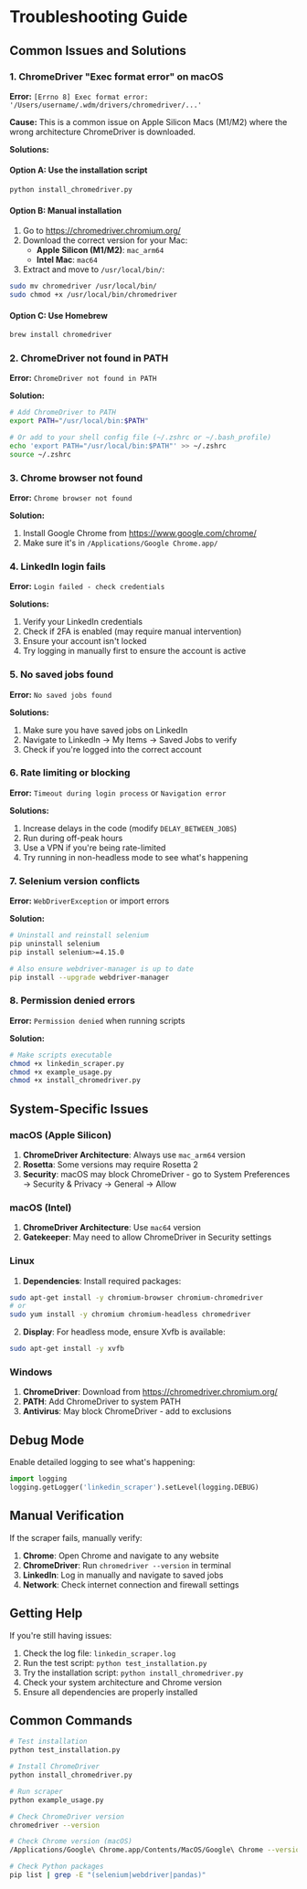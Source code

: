 # Troubleshooting Guide

## Common Issues and Solutions

### 1. ChromeDriver "Exec format error" on macOS

**Error:** `[Errno 8] Exec format error: '/Users/username/.wdm/drivers/chromedriver/...'`

**Cause:** This is a common issue on Apple Silicon Macs (M1/M2) where the wrong architecture ChromeDriver is downloaded.

**Solutions:**

#### Option A: Use the installation script
```bash
python install_chromedriver.py
```

#### Option B: Manual installation
1. Go to https://chromedriver.chromium.org/
2. Download the correct version for your Mac:
   - **Apple Silicon (M1/M2)**: `mac_arm64`
   - **Intel Mac**: `mac64`
3. Extract and move to `/usr/local/bin/`:
```bash
sudo mv chromedriver /usr/local/bin/
sudo chmod +x /usr/local/bin/chromedriver
```

#### Option C: Use Homebrew
```bash
brew install chromedriver
```

### 2. ChromeDriver not found in PATH

**Error:** `ChromeDriver not found in PATH`

**Solution:**
```bash
# Add ChromeDriver to PATH
export PATH="/usr/local/bin:$PATH"

# Or add to your shell config file (~/.zshrc or ~/.bash_profile)
echo 'export PATH="/usr/local/bin:$PATH"' >> ~/.zshrc
source ~/.zshrc
```

### 3. Chrome browser not found

**Error:** `Chrome browser not found`

**Solution:**
1. Install Google Chrome from https://www.google.com/chrome/
2. Make sure it's in `/Applications/Google Chrome.app/`

### 4. LinkedIn login fails

**Error:** `Login failed - check credentials`

**Solutions:**
1. Verify your LinkedIn credentials
2. Check if 2FA is enabled (may require manual intervention)
3. Ensure your account isn't locked
4. Try logging in manually first to ensure the account is active

### 5. No saved jobs found

**Error:** `No saved jobs found`

**Solutions:**
1. Make sure you have saved jobs on LinkedIn
2. Navigate to LinkedIn → My Items → Saved Jobs to verify
3. Check if you're logged into the correct account

### 6. Rate limiting or blocking

**Error:** `Timeout during login process` or `Navigation error`

**Solutions:**
1. Increase delays in the code (modify `DELAY_BETWEEN_JOBS`)
2. Run during off-peak hours
3. Use a VPN if you're being rate-limited
4. Try running in non-headless mode to see what's happening

### 7. Selenium version conflicts

**Error:** `WebDriverException` or import errors

**Solution:**
```bash
# Uninstall and reinstall selenium
pip uninstall selenium
pip install selenium>=4.15.0

# Also ensure webdriver-manager is up to date
pip install --upgrade webdriver-manager
```

### 8. Permission denied errors

**Error:** `Permission denied` when running scripts

**Solution:**
```bash
# Make scripts executable
chmod +x linkedin_scraper.py
chmod +x example_usage.py
chmod +x install_chromedriver.py
```

## System-Specific Issues

### macOS (Apple Silicon)

1. **ChromeDriver Architecture**: Always use `mac_arm64` version
2. **Rosetta**: Some versions may require Rosetta 2
3. **Security**: macOS may block ChromeDriver - go to System Preferences → Security & Privacy → General → Allow

### macOS (Intel)

1. **ChromeDriver Architecture**: Use `mac64` version
2. **Gatekeeper**: May need to allow ChromeDriver in Security settings

### Linux

1. **Dependencies**: Install required packages:
```bash
sudo apt-get install -y chromium-browser chromium-chromedriver
# or
sudo yum install -y chromium chromium-headless chromedriver
```

2. **Display**: For headless mode, ensure Xvfb is available:
```bash
sudo apt-get install -y xvfb
```

### Windows

1. **ChromeDriver**: Download from https://chromedriver.chromium.org/
2. **PATH**: Add ChromeDriver to system PATH
3. **Antivirus**: May block ChromeDriver - add to exclusions

## Debug Mode

Enable detailed logging to see what's happening:

```python
import logging
logging.getLogger('linkedin_scraper').setLevel(logging.DEBUG)
```

## Manual Verification

If the scraper fails, manually verify:

1. **Chrome**: Open Chrome and navigate to any website
2. **ChromeDriver**: Run `chromedriver --version` in terminal
3. **LinkedIn**: Log in manually and navigate to saved jobs
4. **Network**: Check internet connection and firewall settings

## Getting Help

If you're still having issues:

1. Check the log file: `linkedin_scraper.log`
2. Run the test script: `python test_installation.py`
3. Try the installation script: `python install_chromedriver.py`
4. Check your system architecture and Chrome version
5. Ensure all dependencies are properly installed

## Common Commands

```bash
# Test installation
python test_installation.py

# Install ChromeDriver
python install_chromedriver.py

# Run scraper
python example_usage.py

# Check ChromeDriver version
chromedriver --version

# Check Chrome version (macOS)
/Applications/Google\ Chrome.app/Contents/MacOS/Google\ Chrome --version

# Check Python packages
pip list | grep -E "(selenium|webdriver|pandas)"
```
